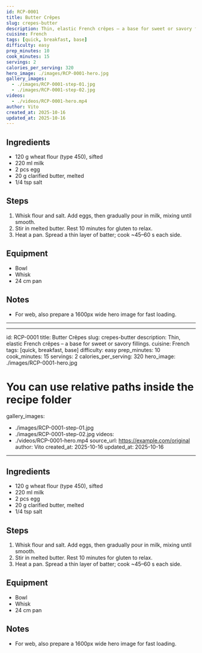 ```yaml
---
id: RCP-0001
title: Butter Crêpes
slug: crepes-butter
description: Thin, elastic French crêpes – a base for sweet or savory fillings.
cuisine: French
tags: [quick, breakfast, base]
difficulty: easy
prep_minutes: 10
cook_minutes: 15
servings: 2
calories_per_serving: 320
hero_image: ./images/RCP-0001-hero.jpg
gallery_images:
  - ./images/RCP-0001-step-01.jpg
  - ./images/RCP-0001-step-02.jpg
videos:
  - ./videos/RCP-0001-hero.mp4
author: Vito
created_at: 2025-10-16
updated_at: 2025-10-16
---
```


## Ingredients

- 120 g wheat flour (type 450), sifted
- 220 ml milk
- 2 pcs egg
- 20 g clarified butter, melted
- 1/4 tsp salt

## Steps

1. Whisk flour and salt. Add eggs, then gradually pour in milk, mixing until smooth.
2. Stir in melted butter. Rest 10 minutes for gluten to relax.
3. Heat a pan. Spread a thin layer of batter; cook ~45–60 s each side.

## Equipment

- Bowl
- Whisk
- 24 cm pan

## Notes

- For web, also prepare a 1600px wide hero image for fast loading.

_____
---
id: RCP-0001
title: Butter Crêpes
slug: crepes-butter
description: Thin, elastic French crêpes – a base for sweet or savory fillings.
cuisine: French
tags: [quick, breakfast, base]
difficulty: easy
prep_minutes: 10
cook_minutes: 15
servings: 2
calories_per_serving: 320
hero_image: ./images/RCP-0001-hero.jpg
# You can use relative paths inside the recipe folder
gallery_images:
  - ./images/RCP-0001-step-01.jpg
  - ./images/RCP-0001-step-02.jpg
videos:
  - ./videos/RCP-0001-hero.mp4
source_url: https://example.com/original
author: Vito
created_at: 2025-10-16
updated_at: 2025-10-16
---

## Ingredients

- 120 g wheat flour (type 450), sifted
- 220 ml milk
- 2 pcs egg
- 20 g clarified butter, melted
- 1/4 tsp salt

## Steps

1. Whisk flour and salt. Add eggs, then gradually pour in milk, mixing until smooth.
2. Stir in melted butter. Rest 10 minutes for gluten to relax.
3. Heat a pan. Spread a thin layer of batter; cook ~45–60 s each side.

## Equipment

- Bowl
- Whisk
- 24 cm pan

## Notes

- For web, also prepare a 1600px wide hero image for fast loading.


